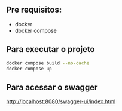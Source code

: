 
## Pre requisitos:
 - docker
 - docker compose


## Para executar o projeto

``` bash
docker compose build --no-cache
docker compose up
```


## Para acessar o swagger
[http://localhost:8080/swagger-ui/index.html](http://localhost:8080/swagger-ui/index.html)

``` bash